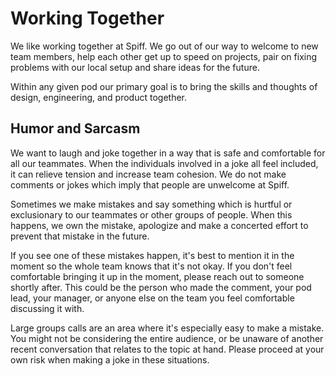 # Working Together

We like working together at Spiff.
We go out of our way to welcome to new team members, help each other get up to speed on projects, pair on fixing problems with our local setup and share ideas for the future.

Within any given pod our primary goal is to bring the skills and thoughts of design, engineering, and product together.

## Humor and Sarcasm

We want to laugh and joke together in a way that is safe and comfortable for all our teammates.
When the individuals involved in a joke all feel included, it can relieve tension and increase team cohesion.
We do not make comments or jokes which imply that people are unwelcome at Spiff.

Sometimes we make mistakes and say something which is hurtful or exclusionary to our teammates or other groups of people.
When this happens, we own the mistake, apologize and make a concerted effort to prevent that mistake in the future.

If you see one of these mistakes happen, it's best to mention it in the moment so the whole team knows that it's not okay.
If you don't feel comfortable bringing it up in the moment, please reach out to someone shortly after.
This could be the person who made the comment, your pod lead, your manager, or anyone else on the team you feel comfortable discussing it with.

Large groups calls are an area where it's especially easy to make a mistake.
You might not be considering the entire audience, or be unaware of another recent conversation that relates to the topic at hand.
Please proceed at your own risk when making a joke in these situations.